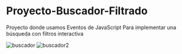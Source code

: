# Proyecto-Buscador-Filtrado
Proyecto donde usamos Eventos de JavaScript Para implementar una búsqueda con filtros interactiva


![buscador](https://user-images.githubusercontent.com/103207462/181830451-99350916-17d7-4e41-93e2-bd41a444fac7.png)
![buscador2](https://user-images.githubusercontent.com/103207462/181830458-94151843-177e-4897-8bec-4aa87982e35a.png)
